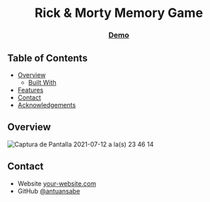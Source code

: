 

<h1 align="center">Rick & Morty Memory Game</h1>

<div align="center">
  <h3>
    <a href="http://memory-game-js.s3-website-us-east-1.amazonaws.com/">
      Demo
    </a>
  
  </h3>
</div>



## Table of Contents

- [Overview](#overview)
  - [Built With](#built-with)
- [Features](#features)
- [Contact](#contact)
- [Acknowledgements](#acknowledgements)

<!-- OVERVIEW -->

## Overview

![Captura de Pantalla 2021-07-12 a la(s) 23 46 14](https://user-images.githubusercontent.com/72485462/125392201-5b6fee00-e36b-11eb-8a69-7f2df1bdd1a8.png)



## Contact

- Website [your-website.com](https://{your-web-site-link})
- GitHub [@antuansabe](https://github.com/antuansabe)

